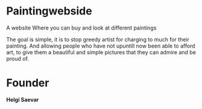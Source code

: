# Paintingwebside
A website Where you can buy and look at different paintings

The goal is simple, it is to stop greedy artist for charging to much for their painting. And allowing people who have not upuntill now been able to afford art, to give them a beautiful and simple pictures that they can admire and be proud of.

# Founder 
**Helgi Saevar**
